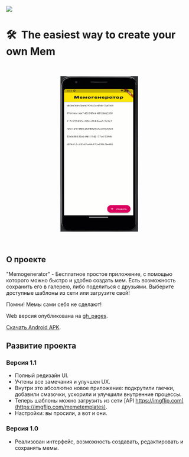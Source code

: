 [<img src="https://storage.googleapis.com/cms-storage-bucket/6a07d8a62f4308d2b854.svg"  width="150">](https://flutter.dev/)
#  🛠&nbsp;&nbsp;The easiest way to create your own Mem
 
<br/>
<p align="center">
  <img src="https://github.com/RNOVOSELOV/flutter_memogenerator/blob/main/resources/memogenerator.gif" width="210" height="420" />
</p>
<br/>

## О проекте

"Memogenerator" - Бесплатное простое приложение, с помощью которого можно быстро и удобно создать мем. Есть возможность сохранить его в галерею, либо поделиться с друзьями. Выберите доступные шаблоны из сети или загрузите свой! 

Помни! Мемы сами себя не сделают!

Web версия опубликована на  [gh_pages](https://rnovoselov.github.io/flutter_memogenerator/). 

[Скачать Android APK](https://github.com/RNOVOSELOV/flutter_memogenerator/blob/main/resources/app-release.apk?raw=true). 

## Развитие проекта

### Версия 1.1
- Полный редизайн UI.
- Учтены все замечания и улучшен UX.
- Внутри это абсолютно новое приложение: подкрутили гаечки, добавили смазочки, ускорили и улучшили внутренние процессы. 
- Теперь шаблоны можно загрузить из сети [API https://imgflip.com](https://imgflip.com/memetemplates).
- Настройки: вы просили, а вот и они.

### Версия 1.0

- Реализован интерфейс, возможность создавать, редактировать и сохранять мемы.
